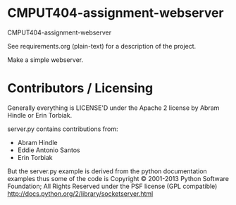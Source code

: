 CMPUT404-assignment-webserver
=============================

CMPUT404-assignment-webserver

See requirements.org (plain-text) for a description of the project.

Make a simple webserver.


Contributors / Licensing
========================

Generally everything is LICENSE'D under the Apache 2 license by Abram Hindle or Erin Torbiak.

server.py contains contributions from:

* Abram Hindle
* Eddie Antonio Santos
* Erin Torbiak

But the server.py example is derived from the python documentation
examples thus some of the code is Copyright © 2001-2013 Python
Software Foundation; All Rights Reserved under the PSF license (GPL
compatible) http://docs.python.org/2/library/socketserver.html


